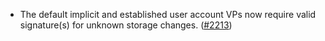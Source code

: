 - The default implicit and established user account VPs now
  require valid signature(s) for unknown storage changes.
  ([\#2213](https://github.com/anoma/namada/pull/2213))